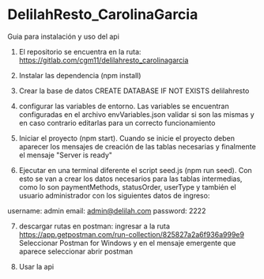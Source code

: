 # DelilahResto_CarolinaGarcia

Guia para instalación y uso del api

1. El repositorio se encuentra en la ruta: https://gitlab.com/cgm11/delilahresto_carolinagarcia

2. Instalar las dependencia (npm install)

3. Crear la base de datos CREATE DATABASE IF NOT EXISTS delilahresto

4. configurar las variables de entorno. Las variables se encuentran configuradas en el archivo envVariables.json validar si son las mismas y en caso contrario editarlas para un correcto funcionamiento

5. Iniciar el proyecto (npm start). Cuando se inicie el proyecto deben aparecer los mensajes de creación de las tablas necesarias y finalmente el mensaje "Server is ready"

6. Ejecutar en una terminal diferente el script seed.js (npm run seed). Con esto se van a crear los datos necesarios para las tablas intermedias, como lo son paymentMethods, statusOrder, userType y también el usuario administrador con los siguientes datos de ingreso:

username: admin
email: admin@delilah.com
password: 2222

7. descargar rutas en postman: ingresar a la ruta https://app.getpostman.com/run-collection/825827a2a6f936a999e9
Seleccionar Postman for Windows y en el mensaje emergente que aparece seleccionar abrir postman

8. Usar la api



